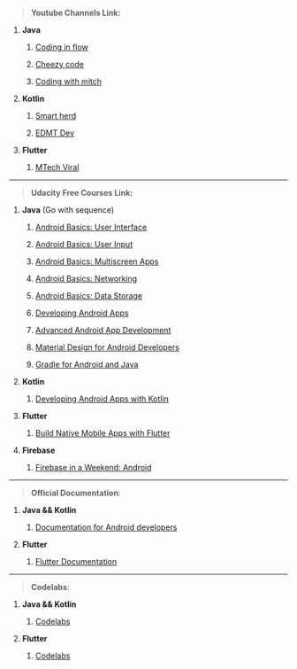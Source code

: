 > **__Youtube Channels Link:__**

   1) **Java**     
             
         1) [Coding in flow](https://www.youtube.com/channel/UC_Fh8kvtkVPkeihBs42jGcA)
                  
         2) [Cheezy code](https://www.youtube.com/channel/UCOknqk-MSOCf3SANW8Wumfg)
                  
         3) [Coding with mitch](https://www.youtube.com/channel/UCoNZZLhPuuRteu02rh7bzsw)

   2) **Kotlin**     
             
        1) [Smart herd](https://www.youtube.com/user/smartherd)
                  
        2) [EDMT Dev](https://www.youtube.com/user/eddydn71)
 
   3) **Flutter**     
             
        1) [MTech Viral](https://www.youtube.com/channel/UCFTM1FGjZSkoSPDZgtbp7hA)
        
---------------------------------------------------------------------------------------------------------------------------------------

> **__Udacity Free Courses Link:__**
  
   1) **Java** (Go with sequence)
      
       1) [Android Basics: User Interface](https://www.udacity.com/course/android-basics-user-interface--ud834)
      
       2) [Android Basics: User Input](https://www.udacity.com/course/android-basics-user-input--ud836)
      
       3) [Android Basics: Multiscreen Apps](https://www.udacity.com/course/android-basics-multiscreen-apps--ud839)
      
       4) [Android Basics: Networking](https://www.udacity.com/course/android-basics-networking--ud843)
      
       5) [Android Basics: Data Storage](https://www.udacity.com/course/android-basics-data-storage--ud845)
       
       6) [Developing Android Apps](https://www.udacity.com/course/new-android-fundamentals--ud851)
       
       7) [Advanced Android App Development](https://www.udacity.com/course/advanced-android-app-development--ud855)
       
       8) [Material Design for Android Developers](https://www.udacity.com/course/material-design-for-android-developers--ud862)
       
       9) [Gradle for Android and Java](https://www.udacity.com/course/gradle-for-android-and-java--ud867)
      
   2) **Kotlin**     
             
       1) [Developing Android Apps with Kotlin](https://www.udacity.com/course/developing-android-apps-with-kotlin--ud9012)             
 
   3) **Flutter**     
             
       1) [Build Native Mobile Apps with Flutter](https://www.udacity.com/course/build-native-mobile-apps-with-flutter--ud905)    
      
   4) **Firebase**     
             
       1) [Firebase in a Weekend: Android](https://www.udacity.com/course/firebase-in-a-weekend-by-google-android--ud0352)  

---------------------------------------------------------------------------------------------------------------------------------------


> **__Official Documentation__**: 

   1) **Java && Kotlin**     
             
        1) [Documentation for Android developers](https://developer.android.com/docs)
        

   2) **Flutter**     
             
        1) [Flutter Documentation](https://flutter.dev/docs)

---------------------------------------------------------------------------------------------------------------------------------------


> **__Codelabs__**: 

   1) **Java && Kotlin**     
             
        1) [Codelabs](https://codelabs.developers.google.com/android-training/)
        

   2) **Flutter**     
             
        1) [Codelabs](https://flutter.dev/docs/codelabs)

